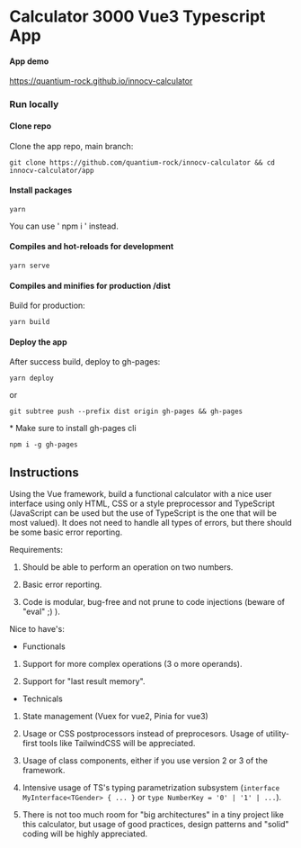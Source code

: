 # Calculator 3000 Vue3 Typescript App

#### App demo

https://quantium-rock.github.io/innocv-calculator

### Run locally

#### Clone repo

Clone the app repo, main branch:

```
git clone https://github.com/quantium-rock/innocv-calculator && cd innocv-calculator/app
```

#### Install packages

```
yarn
```

You can use ' npm i ' instead.

#### Compiles and hot-reloads for development

```
yarn serve
```

#### Compiles and minifies for production /dist

Build for production:

```
yarn build
```

#### Deploy the app

After success build, deploy to gh-pages:

```
yarn deploy
```

or

```
git subtree push --prefix dist origin gh-pages && gh-pages
```

\* Make sure to install gh-pages cli

```
npm i -g gh-pages
```

## Instructions

Using the Vue framework, build a functional calculator with a nice user interface using only HTML, CSS or a style preprocessor and TypeScript (JavaScript can be used but the use of TypeScript is the one that will be most valued). It does not need to handle all types of errors, but there should be some basic error reporting.

Requirements:

1.  Should be able to perform an operation on two numbers.

2.  Basic error reporting.

3.  Code is modular, bug-free and not prune to code injections (beware of "eval" ;) ).

Nice to have's:

- Functionals

1.  Support for more complex operations (3 o more operands).

2.  Support for "last result memory".

- Technicals

1.  State management (Vuex for vue2, Pinia for vue3)

2.  Usage or CSS postprocessors instead of preprocesors. Usage of utility-first tools like TailwindCSS will be appreciated.

3.  Usage of class components, either if you use version 2 or 3 of the framework.

4.  Intensive usage of TS's typing parametrization subsystem (`interface MyInterface<TGender> { ... }` or `type NumberKey = '0' | '1' | ...`).

5.  There is not too much room for "big architectures" in a tiny project like this calculator, but usage of good practices, design patterns and "solid" coding will be highly appreciated.
